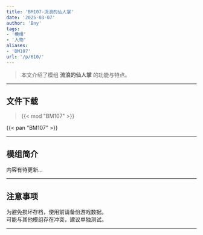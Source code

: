 ```yaml
---
title: 'BM107-流浪的仙人掌'
date: '2025-03-07'
author: 'Bny'
tags:
- '模组'
- '人物'
aliases:
- 'BM107'
url: '/p/610/'
---
```


> 本文介绍了模组 **流浪的仙人掌** 的功能与特点。

---

## 文件下载  

> {{< mod "BM107" >}}  

{{< pan "BM107" >}}  

---

## 模组简介

>  
内容有待更新...  

---

## 注意事项

>  
为避免损坏存档，使用前请备份游戏数据。  
可能与其他模组存在冲突，建议单独测试。  

---

